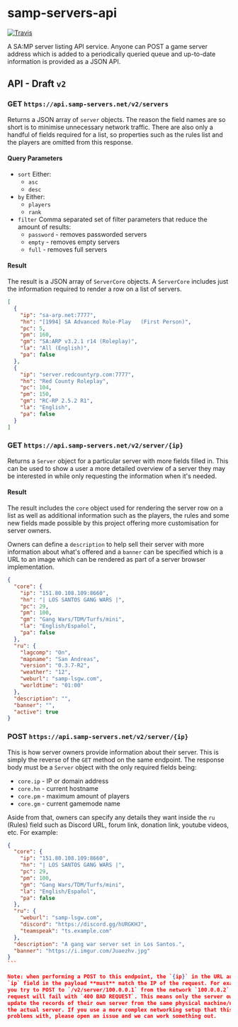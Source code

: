 # samp-servers-api

[![Travis](https://img.shields.io/travis/Southclaws/samp-servers-api.svg)](https://travis-ci.org/Southclaws/samp-servers-api)

A SA:MP server listing API service. Anyone can POST a game server address which
is added to a periodically queried queue and up-to-date information is provided
as a JSON API.

## API - Draft `v2`

### GET `https://api.samp-servers.net/v2/servers`

Returns a JSON array of `server` objects. The reason the field names are so
short is to minimise unnecessary network traffic. There are also only a handful
of fields required for a list, so properties such as the rules list and the
players are omitted from this response.

#### Query Parameters

* `sort` Either:
  * `asc`
  * `desc`
* `by` Either:
  * `players`
  * `rank`
* `filter` Comma separated set of filter parameters that reduce the amount of
  results:
  * `password` - removes passworded servers
  * `empty` - removes empty servers
  * `full` - removes full servers

#### Result

The result is a JSON array of `ServerCore` objects. A `ServerCore` includes just
the information required to render a row on a list of servers.

```json
[
  {
    "ip": "sa-arp.net:7777",
    "hn": "[1994] SA Advanced Role-Play   (First Person)",
    "pc": 5,
    "pm": 160,
    "gm": "SA:ARP v3.2.1 r14 (Roleplay)",
    "la": "All (English)",
    "pa": false
  },
  {
    "ip": "server.redcountyrp.com:7777",
    "hn": "Red County Roleplay",
    "pc": 104,
    "pm": 150,
    "gm": "RC-RP 2.5.2 R1",
    "la": "English",
    "pa": false
  }
]
```

### GET `https://api.samp-servers.net/v2/server/{ip}`

Returns a `Server` object for a particular server with more fields filled in.
This can be used to show a user a more detailed overview of a server they may be
interested in while only requesting the information when it's needed.

#### Result

The result includes the `core` object used for rendering the server row on a
list as well as additional information such as the players, the rules and some
new fields made possible by this project offering more customisation for server
owners.

Owners can define a `description` to help sell their server with more
information about what's offered and a `banner` can be specified which is a URL
to an image which can be rendered as part of a server browser implementation.

```json
{
  "core": {
    "ip": "151.80.108.109:8660",
    "hn": "| LOS SANTOS GANG WARS |",
    "pc": 29,
    "pm": 100,
    "gm": "Gang Wars/TDM/Turfs/mini",
    "la": "English/Español",
    "pa": false
  },
  "ru": {
    "lagcomp": "On",
    "mapname": "San Andreas",
    "version": "0.3.7-R2",
    "weather": "12",
    "weburl": "samp-lsgw.com",
    "worldtime": "01:00"
  },
  "description": "",
  "banner": "",
  "active": true
}
```

### POST `https://api.samp-servers.net/v2/server/{ip}`

This is how server owners provide information about their server. This is simply
the reverse of the `GET` method on the same endpoint. The response body must be
a `Server` object with the only required fields being:

* `core.ip` - IP or domain address
* `core.hn` - current hostname
* `core.pm` - maximum amount of players
* `core.gm` - current gamemode name

Aside from that, owners can specify any details they want inside the `ru`
(Rules) field such as Discord URL, forum link, donation link, youtube videos,
etc. For example:

````json
{
  "core": {
    "ip": "151.80.108.109:8660",
    "hn": "| LOS SANTOS GANG WARS |",
    "pc": 29,
    "pm": 100,
    "gm": "Gang Wars/TDM/Turfs/mini",
    "la": "English/Español",
    "pa": false
  },
  "ru": {
    "weburl": "samp-lsgw.com",
    "discord": "https://discord.gg/hURGKHJ",
    "teamspeak": "ts.example.com"
  },
  "description": "A gang war server set in Los Santos.",
  "banner": "https://i.imgur.com/Juaezhv.jpg"
}
```

Note: when performing a POST to this endpoint, the `{ip}` in the URL and the
`ip` field in the payload **must** match the IP of the request. For example, if
you try to POST to `/v2/server/100.0.0.1` from the network `100.0.0.2` the
request will fail with `400 BAD REQUEST`. This means only the server owner can
update the records of their own server from the same physical machine/network as
the actual server. If you use a more complex networking setup that this causes
problems with, please open an issue and we can work something out.
````
